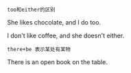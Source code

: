 `too和either的区别`

She likes chocolate, and I do too. 

I don't like coffee, and she doesn't either.

`there+be 表示某处有某物`

There is an open book on the table.